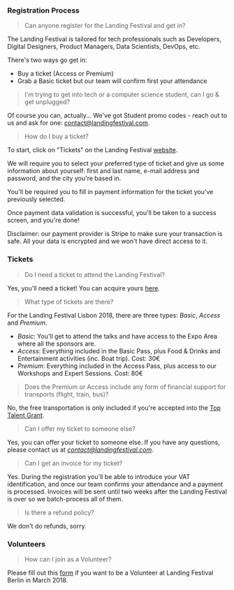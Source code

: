 ### Registration Process

> Can anyone register for the Landing Festival and get in?

The Landing Festival is tailored for tech professionals such as Developers, Digital Designers, Product Managers, Data Scientists, DevOps, etc.

There's two ways go get in:
- Buy a ticket (Access or Premium)
- Grab a Basic ticket but our team will confirm first your attendance

> I'm trying to get into tech or a computer science student, can I go & get unplugged?

Of course you can, actually... We've got Student promo codes - reach out to us and ask for one: contact@landingfestival.com.

> How do I buy a ticket?

To start, click on "Tickets" on the Landing Festival [website](https://landingfestival.com/lisbon/tickets?utm_source=github&utm_medium=referral&utm_content=ticket&utm_campaign=festival).

We will require you to select your preferred type of ticket and give us some information about yourself: first and last name, e-mail address and password, and the city you're based in.

You'll be required you to fill in payment information for the ticket you've previously selected.

Once payment data validation is successful, you'll be taken to a success screen, and you're done!

Disclaimer: our payment provider is Stripe to make sure your transaction is safe. All your data is encrypted and we won't have direct access to it.

### Tickets

> Do I need a ticket to attend the Landing Festival?

Yes, you'll need a ticket! You can acquire yours [here](https://landingfestival.com/lisbon/tickets?utm_source=github&utm_medium=referral&utm_content=ticket&utm_campaign=festival).

> What type of tickets are there?

For the Landing Festival Lisbon 2018, there are three types: *Basic*, *Access* and *Premium*.

- *Basic*: You'll get to attend the talks and have access to the Expo Area where all the sponsors are.
- *Access*: Everything included in the Basic Pass, plus Food & Drinks and Entertainment activities (inc. Boat trip). Cost: 30€
- *Premium*: Everything included in the Access Pass, plus access to our Workshops and Expert Sessions. Cost: 80€

> Does the Premium or Access include any form of financial support for transports (flight, train, bus)?

No, the free transportation is only included if you're accepted into the [Top Talent Grant](https://landingfestival.com/lisbon/top_talent).

> Can I offer my ticket to someone else?

Yes, you can offer your ticket to someone else. If you have any questions, please contact us at *contact@landingfestival.com*.

> Can I get an invoice for my ticket?

Yes. During the registration you'll be able to introduce your VAT identification, and once our team confirms your attendance and a payment is processed. Invoices will be sent until two weeks after the Landing Festival is over so we batch-process all of them.

> Is there a refund policy?

We don't do refunds, sorry.

### Volunteers

> How can I join as a Volunteer?

Please fill out this [form](https://landingjobs.typeform.com/to/sCF4OK) if you want to be a Volunteer at Landing Festival Berlin in March 2018.
